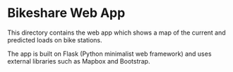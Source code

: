 # Bikeshare Web App

This directory contains the web app which shows a map of the current and predicted loads on bike stations. 

The app is built on Flask (Python minimalist web framework) and uses external libraries such as Mapbox and Bootstrap.